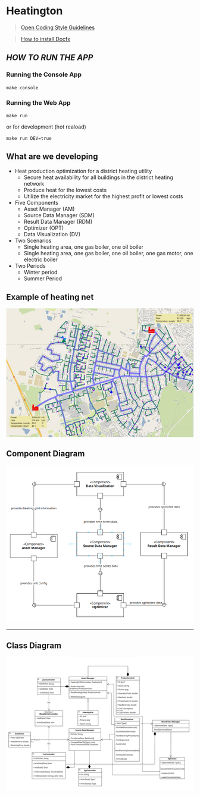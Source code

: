 # Heatington

> [Open Coding Style Guidelines](./docs/CODING-STYLE.md)

> [How to install Docfx](./docs/introduction.md)

## _HOW TO RUN THE APP_
### Running the Console App
```shell
make console
```

### Running the Web App
```shell
make run
```
or for development (hot reaload)
```shell
make run DEV=true
```


## What are we developing
- Heat production optimization for a district heating utility
  - Secure heat availability for all buildings in the district heating network
  - Produce heat for the lowest costs
  - Utilize the electricity market for the highest profit or lowest costs
- Five Components
  - Asset Manager (AM)
  - Source Data Manager (SDM)
  - Result Data Manager (RDM)
  - Optimizer (OPT)
  - Data Visualization (DV)
- Two Scenarios
  - Single heating area, one gas boiler, one oil boiler
  - Single heating area, one gas boiler, one oil boiler, one gas motor, one electric boiler
- Two Periods
  - Winter period
  - Summer Period

## Example of heating net
![Example Grid](Assets/example-grid.png)

## Component Diagram

![component-diagram.png](Assets/component-diagram.png)

---
## Class Diagram

![class-diagram.png](Assets/class-diagram.png)
